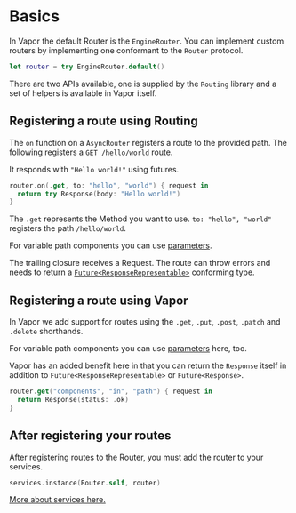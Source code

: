 # Basics

In Vapor the default Router is the `EngineRouter`. You can implement custom routers by implementing one conformant to the `Router` protocol.

```swift
let router = try EngineRouter.default()
```

There are two APIs available, one is supplied by the `Routing` library and a set of helpers is available in Vapor itself.

## Registering a route using Routing

The `on` function on a `AsyncRouter` registers a route to the provided path. The following registers a `GET /hello/world` route.

It responds with `"Hello world!"` using futures.

```swift
router.on(.get, to: "hello", "world") { request in
  return try Response(body: "Hello world!")
}
```

The `.get` represents the Method you want to use. `to: "hello", "world"` registers the path `/hello/world`.

For variable path components you can use [parameters](parameters.md).

The trailing closure receives a Request. The route can throw errors and needs to return a [`Future<ResponseRepresentable>`](../http/response.md) conforming type.

## Registering a route using Vapor

In Vapor we add support for routes using the `.get`, `.put`, `.post`, `.patch` and `.delete` shorthands.

For variable path components you can use [parameters](parameters.md) here, too.

Vapor has an added benefit here in that you can return the `Response` itself in addition to `Future<ResponseRepresentable>` or `Future<Response>`.

```swift
router.get("components", "in", "path") { request in
  return Response(status: .ok)
}
```

## After registering your routes

After registering routes to the Router, you must add the router to your services.

```swift
services.instance(Router.self, router)
```

[More about services here.](../concepts/services.md)
